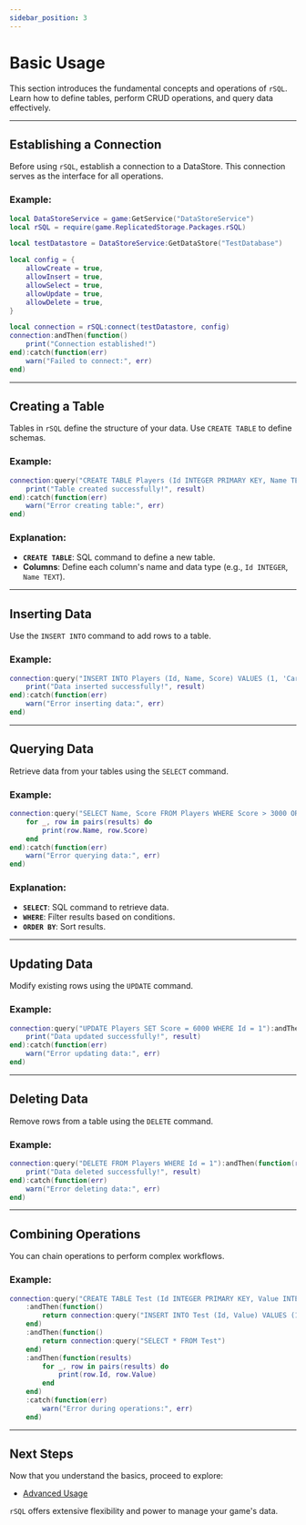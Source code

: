 ```yaml
---
sidebar_position: 3
---
```


# Basic Usage

This section introduces the fundamental concepts and operations of `rSQL`. Learn how to define tables, perform CRUD operations, and query data effectively.

---

## Establishing a Connection

Before using `rSQL`, establish a connection to a DataStore. This connection serves as the interface for all operations.

### Example:
```lua
local DataStoreService = game:GetService("DataStoreService")
local rSQL = require(game.ReplicatedStorage.Packages.rSQL)

local testDatastore = DataStoreService:GetDataStore("TestDatabase")

local config = {
    allowCreate = true,
    allowInsert = true,
    allowSelect = true,
    allowUpdate = true,
    allowDelete = true,
}

local connection = rSQL:connect(testDatastore, config)
connection:andThen(function()
    print("Connection established!")
end):catch(function(err)
    warn("Failed to connect:", err)
end)
```

---

## Creating a Table

Tables in `rSQL` define the structure of your data. Use `CREATE TABLE` to define schemas.

### Example:
```lua
connection:query("CREATE TABLE Players (Id INTEGER PRIMARY KEY, Name TEXT, Score INTEGER)"):andThen(function(result)
    print("Table created successfully!", result)
end):catch(function(err)
    warn("Error creating table:", err)
end)
```

### Explanation:
- **`CREATE TABLE`**: SQL command to define a new table.
- **Columns**: Define each column's name and data type (e.g., `Id INTEGER`, `Name TEXT`).

---

## Inserting Data

Use the `INSERT INTO` command to add rows to a table.

### Example:
```lua
connection:query("INSERT INTO Players (Id, Name, Score) VALUES (1, 'Carlos', 5000)"):andThen(function(result)
    print("Data inserted successfully!", result)
end):catch(function(err)
    warn("Error inserting data:", err)
end)
```

---

## Querying Data

Retrieve data from your tables using the `SELECT` command.

### Example:
```lua
connection:query("SELECT Name, Score FROM Players WHERE Score > 3000 ORDER BY Score DESC"):andThen(function(results)
    for _, row in pairs(results) do
        print(row.Name, row.Score)
    end
end):catch(function(err)
    warn("Error querying data:", err)
end)
```

### Explanation:
- **`SELECT`**: SQL command to retrieve data.
- **`WHERE`**: Filter results based on conditions.
- **`ORDER BY`**: Sort results.

---

## Updating Data

Modify existing rows using the `UPDATE` command.

### Example:
```lua
connection:query("UPDATE Players SET Score = 6000 WHERE Id = 1"):andThen(function(result)
    print("Data updated successfully!", result)
end):catch(function(err)
    warn("Error updating data:", err)
end)
```

---

## Deleting Data

Remove rows from a table using the `DELETE` command.

### Example:
```lua
connection:query("DELETE FROM Players WHERE Id = 1"):andThen(function(result)
    print("Data deleted successfully!", result)
end):catch(function(err)
    warn("Error deleting data:", err)
end)
```

---

## Combining Operations

You can chain operations to perform complex workflows.

### Example:
```lua
connection:query("CREATE TABLE Test (Id INTEGER PRIMARY KEY, Value INTEGER)")
    :andThen(function()
        return connection:query("INSERT INTO Test (Id, Value) VALUES (1, 100)")
    end)
    :andThen(function()
        return connection:query("SELECT * FROM Test")
    end)
    :andThen(function(results)
        for _, row in pairs(results) do
            print(row.Id, row.Value)
        end
    end)
    :catch(function(err)
        warn("Error during operations:", err)
    end)
```

---

## Next Steps

Now that you understand the basics, proceed to explore:

- [Advanced Usage](/advanced-usage.md)

`rSQL` offers extensive flexibility and power to manage your game's data.

